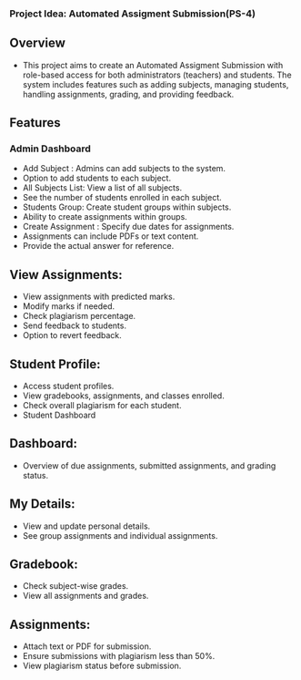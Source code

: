 
### Project Idea: Automated Assigment Submission(PS-4)

## Overview
- This project aims to create an Automated Assigment Submission with role-based access for both administrators (teachers) and students. The system includes features such as adding subjects, managing students, handling assignments, grading, and providing feedback.

## Features
### Admin Dashboard
- Add Subject : Admins can add subjects to the system.
- Option to add students to each subject.
- All Subjects List: View a list of all subjects.
- See the number of students enrolled in each subject.
- Students Group: Create student groups within subjects.
- Ability to create assignments within groups.
- Create Assignment : Specify due dates for assignments.
- Assignments can include PDFs or text content.
- Provide the actual answer for reference.

## View Assignments:
- View assignments with predicted marks.
- Modify marks if needed.
- Check plagiarism percentage.
- Send feedback to students.
- Option to revert feedback.

## Student Profile:
- Access student profiles.
- View gradebooks, assignments, and classes enrolled.
- Check overall plagiarism for each student.
- Student Dashboard

## Dashboard:
- Overview of due assignments, submitted assignments, and grading status.

## My Details:
- View and update personal details.
- See group assignments and individual assignments.

## Gradebook:
- Check subject-wise grades.
- View all assignments and grades.

## Assignments:
- Attach text or PDF for submission.
- Ensure submissions with plagiarism less than 50%.
- View plagiarism status before submission.
